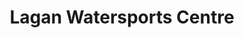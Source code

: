 ---
title: "Lagan Watersports Centre"
address: "Lagan Watersports Centre, Lagan Watersports Centre 2 Rivers Edge 13 Ravenhill Road, Belfast, Co. Antrim, BT6 8DN"
tel: "+44 (0)28 9046 1711"
county: "Antrim"
category: "Cycling"
type: "Content"
lat: "54.59572982788086"
lng: "-5.936308860778809"
---
